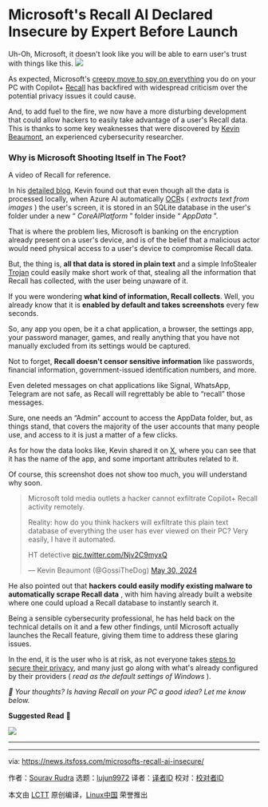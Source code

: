 [#]: subject: "Microsoft's Recall AI Declared Insecure by Expert Before Launch"
[#]: via: "https://news.itsfoss.com/microsofts-recall-ai-insecure/"
[#]: author: "Sourav Rudra https://news.itsfoss.com/author/sourav/"
[#]: collector: "lujun9972/lctt-scripts-1705972010"
[#]: translator: " "
[#]: reviewer: " "
[#]: publisher: " "
[#]: url: " "

Microsoft's Recall AI Declared Insecure by Expert Before Launch
======
Uh-Oh, Microsoft, it doesn't look like you will be able to earn user's
trust with things like this.
[![][1]][2]

As expected, Microsoft's [creepy move to spy on everything][3] you do on your PC with Copilot+ [Recall][4] has backfired with widespread criticism over the potential privacy issues it could cause.

And, to add fuel to the fire, we now have a more disturbing development that could allow hackers to easily take advantage of a user's Recall data. This is thanks to some key weaknesses that were discovered by [Kevin Beaumont][5], an experienced cybersecurity researcher.

### Why is Microsoft Shooting Itself in The Foot?

A video of Recall for reference.

In his [detailed blog][6], Kevin found out that even though all the data is processed locally, when Azure AI automatically [OCR][7]s ( _extracts text from images_ ) the user's screen, it is stored in an SQLite database in the user's folder under a new “ _CoreAIPlatform_ ” folder inside “ _AppData_ ”.

That is where the problem lies, Microsoft is banking on the encryption already present on a user's device, and is of the belief that a malicious actor would need physical access to a user's device to compromise Recall data.

But, the thing is, **all that data is stored in plain text** and a simple InfoStealer [Trojan][8] could easily make short work of that, stealing all the information that Recall has collected, with the user being unaware of it.

If you were wondering **what kind of information, Recall collects**. Well, you already know that it is **enabled by default and takes screenshots** every few seconds.

So, any app you open, be it a chat application, a browser, the settings app, your password manager, games, and really anything that you have not manually excluded from its settings would be captured.

Not to forget, **Recall doesn't censor sensitive information** like passwords, financial information, government-issued identification numbers, and more.

Even deleted messages on chat applications like Signal, WhatsApp, Telegram are not safe, as Recall will regrettably be able to “recall” those messages.

Sure, one needs an “Admin” account to access the AppData folder, but, as things stand, that covers the majority of the user accounts that many people use, and access to it is just a matter of a few clicks.

As for how the data looks like, Kevin shared it on [X][9], where you can see that it has the name of the app, and some important attributes related to it.

Of course, this screenshot does not show too much, you will understand why soon.

> Microsoft told media outlets a hacker cannot exfiltrate Copilot+ Recall activity remotely.
>
> Reality: how do you think hackers will exfiltrate this plain text database of everything the user has ever viewed on their PC? Very easily, I have it automated.
>
> HT detective [pic.twitter.com/Njv2C9myxQ][10]
>
> — Kevin Beaumont (@GossiTheDog) [May 30, 2024][11]

He also pointed out that **hackers could easily modify existing malware to automatically scrape Recall data** , with him having already built a website where one could upload a Recall database to instantly search it.

Being a sensible cybersecurity professional, he has held back on the technical details on it and a few other findings, until Microsoft actually launches the Recall feature, giving them time to address these glaring issues.

In the end, it is the user who is at risk, as not everyone takes [steps to secure their privacy][12], and many just go along with what's already configured by their providers ( _read as the default settings of Windows_ ).

_💬 Your thoughts? Is having Recall on your PC a good idea? Let me know below._

**Suggested Read** 📖

![][13]

* * *

--------------------------------------------------------------------------------

via: https://news.itsfoss.com/microsofts-recall-ai-insecure/

作者：[Sourav Rudra][a]
选题：[lujun9972][b]
译者：[译者ID](https://github.com/译者ID)
校对：[校对者ID](https://github.com/校对者ID)

本文由 [LCTT](https://github.com/LCTT/TranslateProject) 原创编译，[Linux中国](https://linux.cn/) 荣誉推出

[a]: https://news.itsfoss.com/author/sourav/
[b]: https://github.com/lujun9972
[1]: https://news.itsfoss.com/assets/images/pikapods.jpg
[2]: https://www.pikapods.com/?utm_campaign=banner-2024-05&utm_source=itsfoss
[3]: https://news.itsfoss.com/microsoft-windows-creepy-ai-move/
[4]: https://support.microsoft.com/en-us/windows/retrace-your-steps-with-recall-aa03f8a0-a78b-4b3e-b0a1-2eb8ac48701c
[5]: https://www.linkedin.com/in/kevin-beaumont-security/
[6]: https://doublepulsar.com/recall-stealing-everything-youve-ever-typed-or-viewed-on-your-own-windows-pc-is-now-possible-da3e12e9465e
[7]: https://en.wikipedia.org/wiki/Optical_character_recognition
[8]: https://en.wikipedia.org/wiki/Trojan_horse_(computing)
[9]: https://x.com/GossiTheDog/status/1796218726808748367
[10]: https://t.co/Njv2C9myxQ
[11]: https://twitter.com/GossiTheDog/status/1796218726808748367?ref_src=twsrc%5Etfw
[12]: https://itsfoss.com/improve-privacy/
[13]: https://news.itsfoss.com/content/images/size/w256h256/2022/08/android-chrome-192x192.png
